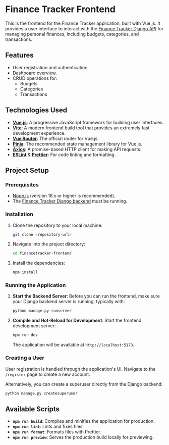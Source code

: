 # Finance Tracker Frontend

This is the frontend for the Finance Tracker application, built with Vue.js. It provides a user interface to interact with the [Finance Tracker Django API](http://127.0.0.1:8000/) for managing personal finances, including budgets, categories, and transactions.

## Features

- User registration and authentication.
- Dashboard overview.
- CRUD operations for:
  - Budgets
  - Categories
  - Transactions

## Technologies Used

- **[Vue.js](https://vuejs.org/)**: A progressive JavaScript framework for building user interfaces.
- **[Vite](https://vitejs.dev/)**: A modern frontend build tool that provides an extremely fast development experience.
- **[Vue Router](https://router.vuejs.org/)**: The official router for Vue.js.
- **[Pinia](https://pinia.vuejs.org/)**: The recommended state management library for Vue.js.
- **[Axios](https://axios-http.com/)**: A promise-based HTTP client for making API requests.
- **[ESLint](https://eslint.org/)** & **[Prettier](https://prettier.io/)**: For code linting and formatting.

## Project Setup

### Prerequisites

- [Node.js](https://nodejs.org/) (version 18.x or higher is recommended).
- The [Finance Tracker Django backend](http://127.0.0.1:8000/) must be running.

### Installation

1.  Clone the repository to your local machine:

    ```sh
    git clone <repository-url>
    ```

2.  Navigate into the project directory:

    ```sh
    cd financetracker-frontend
    ```

3.  Install the dependencies:
    ```sh
    npm install
    ```

### Running the Application

1.  **Start the Backend Server**: Before you can run the frontend, make sure your Django backend server is running, typically with:

    ```sh
    python manage.py runserver
    ```

2.  **Compile and Hot-Reload for Development**: Start the frontend development server:
    ```sh
    npm run dev
    ```
    The application will be available at `http://localhost:5173`.

### Creating a User

User registration is handled through the application's UI. Navigate to the `/register` page to create a new account.

Alternatively, you can create a superuser directly from the Django backend:

```sh
python manage.py createsuperuser
```

## Available Scripts

- **`npm run build`**: Compiles and minifies the application for production.
- **`npm run lint`**: Lints and fixes files.
- **`npm run format`**: Formats files with Prettier.
- **`npm run preview`**: Serves the production build locally for previewing.
